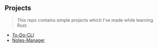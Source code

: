 ## Projects

> This repo contains simple projects which I've made while learning Rust.

- [To-Do-CLI](To-Do-CLI/)
- [Notes-Manager](notes-manager/)